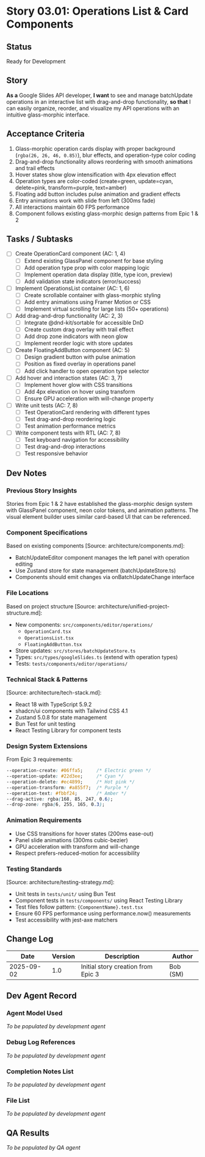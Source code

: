 # Story 03.01: Operations List & Card Components

## Status
Ready for Development

## Story
**As a** Google Slides API developer,
**I want** to see and manage batchUpdate operations in an interactive list with drag-and-drop functionality,
**so that** I can easily organize, reorder, and visualize my API operations with an intuitive glass-morphic interface.

## Acceptance Criteria
1. Glass-morphic operation cards display with proper background (`rgba(26, 26, 46, 0.85)`), blur effects, and operation-type color coding
2. Drag-and-drop functionality allows reordering with smooth animations and trail effects
3. Hover states show glow intensification with 4px elevation effect
4. Operation types are color-coded (create=green, update=cyan, delete=pink, transform=purple, text=amber)
5. Floating add button includes pulse animation and gradient effects
6. Entry animations work with slide from left (300ms fade)
7. All interactions maintain 60 FPS performance
8. Component follows existing glass-morphic design patterns from Epic 1 & 2

## Tasks / Subtasks
- [ ] Create OperationCard component (AC: 1, 4)
  - [ ] Extend existing GlassPanel component for base styling
  - [ ] Add operation type prop with color mapping logic
  - [ ] Implement operation data display (title, type icon, preview)
  - [ ] Add validation state indicators (error/success)
- [ ] Implement OperationsList container (AC: 1, 6)
  - [ ] Create scrollable container with glass-morphic styling
  - [ ] Add entry animations using Framer Motion or CSS
  - [ ] Implement virtual scrolling for large lists (50+ operations)
- [ ] Add drag-and-drop functionality (AC: 2, 3)
  - [ ] Integrate @dnd-kit/sortable for accessible DnD
  - [ ] Create custom drag overlay with trail effect
  - [ ] Add drop zone indicators with neon glow
  - [ ] Implement reorder logic with store updates
- [ ] Create FloatingAddButton component (AC: 5)
  - [ ] Design gradient button with pulse animation
  - [ ] Position as fixed overlay in operations panel
  - [ ] Add click handler to open operation type selector
- [ ] Add hover and interaction states (AC: 3, 7)
  - [ ] Implement hover glow with CSS transitions
  - [ ] Add 4px elevation on hover using transform
  - [ ] Ensure GPU acceleration with will-change property
- [ ] Write unit tests (AC: 7, 8)
  - [ ] Test OperationCard rendering with different types
  - [ ] Test drag-and-drop reordering logic
  - [ ] Test animation performance metrics
- [ ] Write component tests with RTL (AC: 7, 8)
  - [ ] Test keyboard navigation for accessibility
  - [ ] Test drag-and-drop interactions
  - [ ] Test responsive behavior

## Dev Notes

### Previous Story Insights
Stories from Epic 1 & 2 have established the glass-morphic design system with GlassPanel component, neon color tokens, and animation patterns. The visual element builder uses similar card-based UI that can be referenced.

### Component Specifications
Based on existing components [Source: architecture/components.md]:
- BatchUpdateEditor component manages the left panel with operation editing
- Use Zustand store for state management (batchUpdateStore.ts)
- Components should emit changes via onBatchUpdateChange interface

### File Locations
Based on project structure [Source: architecture/unified-project-structure.md]:
- New components: `src/components/editor/operations/`
  - `OperationCard.tsx`
  - `OperationsList.tsx`
  - `FloatingAddButton.tsx`
- Store updates: `src/stores/batchUpdateStore.ts`
- Types: `src/types/googleSlides.ts` (extend with operation types)
- Tests: `tests/components/editor/operations/`

### Technical Stack & Patterns
[Source: architecture/tech-stack.md]:
- React 18 with TypeScript 5.9.2
- shadcn/ui components with Tailwind CSS 4.1
- Zustand 5.0.8 for state management
- Bun Test for unit testing
- React Testing Library for component tests

### Design System Extensions
From Epic 3 requirements:
```css
--operation-create: #06ffa5;     /* Electric green */
--operation-update: #22d3ee;     /* Cyan */
--operation-delete: #ec4899;     /* Hot pink */
--operation-transform: #a855f7;  /* Purple */
--operation-text: #fbbf24;       /* Amber */
--drag-active: rgba(168, 85, 247, 0.6);
--drop-zone: rgba(6, 255, 165, 0.3);
```

### Animation Requirements
- Use CSS transitions for hover states (200ms ease-out)
- Panel slide animations (300ms cubic-bezier)
- GPU acceleration with transform and will-change
- Respect prefers-reduced-motion for accessibility

### Testing Standards
[Source: architecture/testing-strategy.md]:
- Unit tests in `tests/unit/` using Bun Test
- Component tests in `tests/components/` using React Testing Library
- Test files follow pattern: `{ComponentName}.test.tsx`
- Ensure 60 FPS performance using performance.now() measurements
- Test accessibility with jest-axe matchers

## Change Log
| Date | Version | Description | Author |
|------|---------|-------------|--------|
| 2025-09-02 | 1.0 | Initial story creation from Epic 3 | Bob (SM) |

## Dev Agent Record

### Agent Model Used
_To be populated by development agent_

### Debug Log References
_To be populated by development agent_

### Completion Notes List
_To be populated by development agent_

### File List
_To be populated by development agent_

## QA Results
_To be populated by QA agent_